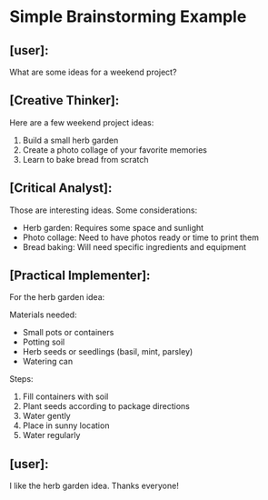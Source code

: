 <aistorm type="session" created="2025-03-01T15:00:00Z" description="Simple example brainstorming session" />

# Simple Brainstorming Example

<aistorm type="message" from="user" timestamp="2025-03-01T15:01:00Z" />

## [user]:

What are some ideas for a weekend project?

<aistorm type="message" from="Creative Thinker" timestamp="2025-03-01T15:01:30Z" />

## [Creative Thinker]:

Here are a few weekend project ideas:

1. Build a small herb garden
2. Create a photo collage of your favorite memories
3. Learn to bake bread from scratch

<aistorm type="message" from="Critical Analyst" timestamp="2025-03-01T15:02:00Z" />

## [Critical Analyst]:

Those are interesting ideas. Some considerations:

- Herb garden: Requires some space and sunlight
- Photo collage: Need to have photos ready or time to print them
- Bread baking: Will need specific ingredients and equipment

<aistorm type="message" from="Practical Implementer" timestamp="2025-03-01T15:02:30Z" />

## [Practical Implementer]:

For the herb garden idea:

Materials needed:

- Small pots or containers
- Potting soil
- Herb seeds or seedlings (basil, mint, parsley)
- Watering can

Steps:

1. Fill containers with soil
2. Plant seeds according to package directions
3. Water gently
4. Place in sunny location
5. Water regularly

<aistorm type="message" from="user" timestamp="2025-03-01T15:03:00Z" />

## [user]:

I like the herb garden idea. Thanks everyone!
